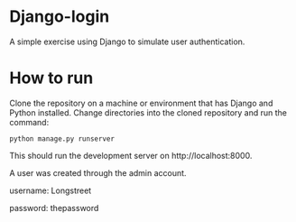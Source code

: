 # Django-login
A simple exercise using Django to simulate user authentication.

# How to run
Clone the repository on a machine or environment that has Django and Python installed. Change directories into the cloned repository and run the command:

```
python manage.py runserver
```

This should run the development server on http://localhost:8000.

A user was created through the admin account.

username: Longstreet

password: thepassword
